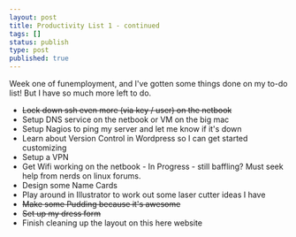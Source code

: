 ```yaml
---
layout: post
title: Productivity List 1 - continued
tags: []
status: publish
type: post
published: true
---
```

Week one of funemployment, and I've gotten some things done on my to-do list! But I have so much more left to do.
<ul>
<li><del datetime="2012-09-06T19:25:58+00:00">Lock down ssh even more (via key / user) on the netbook</del></li>
<li>Setup DNS service on the netbook or VM on the big mac</li>
<li>Setup Nagios to ping my server and let me know if it's down</li>
<li>Learn about Version Control in Wordpress so I can get started customizing</li>
<li>Setup a VPN</li>
<li>Get Wifi working on the netbook - In Progress - still baffling? Must seek help from nerds on linux forums.</li>
<li>Design some Name Cards</li>
<li>Play around in Illustrator to work out some laser cutter ideas I have</li>
<li><del datetime="2012-09-06T19:25:58+00:00">Make some Pudding because it's awesome</del></li>
<li><del datetime="2012-09-09T00:22:06+00:00">Set up my dress form</del></li>
<li>Finish cleaning up the layout on this here website</li>
</ul>
